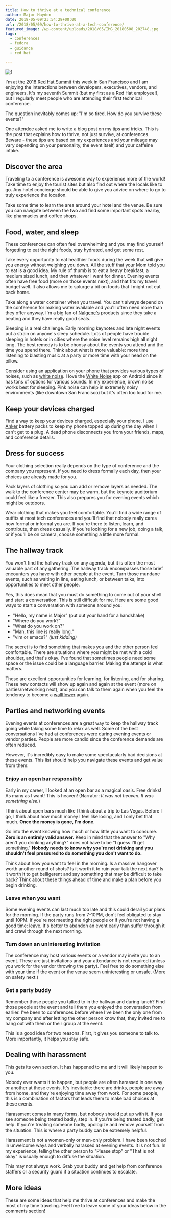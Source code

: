 ```yaml
---
title: How to thrive at a technical conference
author: Major Hayden
date: 2018-05-09T23:54:28+00:00
url: /2018/05/09/how-to-thrive-at-a-tech-conference/
featured_image: /wp-content/uploads/2018/05/IMG_20180508_202748.jpg
tags:
  - conferences
  - fedora
  - guidance
  - red hat

---
```

![1]

I'm at the [2018 Red Hat Summit][2] this week in San Francisco and I am enjoying the interactions between developers, executives, vendors, and engineers. It's my seventh Summit (but my first as a Red Hat employee!), but I regularly meet people who are attending their first technical conference.

The question inevitably comes up: "I'm so tired. How do you survive these events?"

One attendee asked me to write a blog post on my tips and tricks. This is the post that explains how to thrive, not just survive, at conferences. Beware - these tips are based on my experiences and your mileage may vary depending on your personality, the event itself, and your caffeine intake.

## Discover the area

Traveling to a conference is awesome way to experience more of the world! Take time to enjoy the tourist sites but also find out where the locals like to go. Any hotel concierge should be able to give you advice on where to go to truly experience the location.

Take some time to learn the area around your hotel and the venue. Be sure you can navigate between the two and find some important spots nearby, like pharmacies and coffee shops.

## Food, water, and sleep

These conferences can often feel overwhelming and you may find yourself forgetting to eat the right foods, stay hydrated, and get some rest.

Take every opportunity to eat healthier foods during the week that will give you energy without weighing you down. All the stuff that your Mom told you to eat is a good idea. My rule of thumb is to eat a heavy breakfast, a medium sized lunch, and then whatever I want for dinner. Evening events often have free food (more on those events next), and that fits my travel budget well. It also allows me to splurge a bit on foods that I might not eat back home.

Take along a water container when you travel. You can't always depend on the conference for making water available and you'll often need more than they offer anyway. I'm a big fan of [Nalgene's][3] products since they take a beating and they have really good seals.

Sleeping is a real challenge. Early morning keynotes and late night events put a strain on anyone's sleep schedule. Lots of people have trouble sleeping in hotels or in cities where the noise level remains high all night long. The best remedy is to be choosy about the events you attend and the time you spend there. Think about what is more valuable: more time listening to blasting music at a party or more time with your head on the pillow.

Consider using an application on your phone that provides various types of noises, such as [white noise][4]. I love the [White Noise][5] app on Android since it has tons of options for various sounds. In my experience, brown noise works best for sleeping. Pink noise can help in extremely noisy environments (like downtown San Francisco) but it's often too loud for me.

## Keep your devices charged

Find a way to keep your devices charged, especially your phone. I use [Anker][6] battery packs to keep my phone topped up during the day when I can't get to a plug. A dead phone disconnects you from your friends, maps, and conference details.

## Dress for success

Your clothing selection really depends on the type of conference and the company you represent. If you need to dress formally each day, then your choices are already made for you.

Pack layers of clothing so you can add or remove layers as needed. The walk to the conference center may be warm, but the keynote auditorium could feel like a freezer. This also prepares you for evening events which might be outdoors.

Wear clothing that makes you feel comfortable. You'll find a wide range of outfits at most tech conferences and you'll find that nobody really cares how formal or informal you are. If you're there to listen, learn, and contribute, then dress casually. If you're looking for a new job, doing a talk, or if you'll be on camera, choose something a little more formal.

## The hallway track

You won't find the hallway track on any agenda, but it is often the most valuable part of any gathering. The hallway track encompasses those brief encounters you have with other people at the event. Turn those mundane events, such as waiting in line, eating lunch, or between talks, into opportunities to meet other people.

Yes, this does mean that you must do something to come out of your shell and start a conversation. This is still difficult for me. Here are some good ways to start a conversation with someone around you:

  * "Hello, my name is Major" (put out your hand for a handshake)
  * "Where do you work?"
  * "What do you work on?"
  * "Man, this line is really long."
  * "vim or emacs?" _(just kidding)_

The secret is to find something that makes you and the other person feel comfortable. There are situations where you might be met with a cold shoulder, and that's okay. I've found that sometimes people need some space or the issue could be a language barrier. Making the attempt is what matters.

These are excellent opportunities for learning, for listening, and for sharing. These new contacts will show up again and again at the event (more on parties/networking next), and you can talk to them again when you feel the tendency to become a [wallflower][7] again.

## Parties and networking events

Evening events at conferences are a great way to keep the hallway track going while taking some time to relax as well. Some of the best conversations I've had at conferences were during evening events or vendor parties. People are more candid since the conference demands are often reduced.

However, it's incredibly easy to make some spectacularly bad decisions at these events. This list should help you navigate these events and get value from them:

### Enjoy an open bar responsibly

Early in my career, I looked at an open bar as a magical oasis. Free drinks! As many as I want! This is heaven! (Narrator: _It was not heaven. It was something else._)

I think about open bars much like I think about a trip to Las Vegas. Before I go, I think about how much money I feel like losing, and I only bet that much. **Once the money is gone, I'm done.**

Go into the event knowing how much or how little you want to consume. **Zero is an entirely valid answer.** Keep in mind that the answer to "Why aren't you drinking anything?" does not have to be "I guess I'll get something." **Nobody needs to know why you're not drinking and you shouldn't feel pressured to do something you don't want to do.**

Think about how you want to feel in the morning. Is a massive hangover worth another round of shots? Is it worth it to ruin your talk the next day? Is it worth it to get belligerent and say something that may be difficult to take back? Think about these things ahead of time and make a plan before you begin drinking.

### Leave when you want

Some evening events can last much too late and this could derail your plans for the morning. If the party runs from 7-10PM, don't feel obligated to stay until 10PM. If you're not meeting the right people or if you're not having a good time: leave. It's better to abandon an event early than suffer through it and crawl through the next morning.

### Turn down an uninteresting invitation

The conference may host various events or a vendor may invite you to an event. These are just invitations and your attendance is not required (unless you work for the vendor throwing the party). Feel free to do something else with your time if the event or the venue seem uninteresting or unsafe. (More on safety next.)

### Get a party buddy

Remember those people you talked to in the hallway and during lunch? Find those people at the event and tell them you enjoyed the conversation from earlier. I've been to conferences before where I've been the only one from my company and after letting the other person know that, they invited me to hang out with them or their group at the event.

This is a good idea for two reasons. First, it gives you someone to talk to. More importantly, it helps you stay safe.

## Dealing with harassment

This gets its own section. It has happened to me and it will likely happen to you.

Nobody ever wants it to happen, but people are often harassed in one way or another at these events. It's inevitable: there are drinks, people are away from home, and they're enjoying time away from work. For some people, this is a combination of factors that leads them to make bad choices at these events.

Harassment comes in many forms, but nobody should put up with it. If you see someone being treated badly, step in. If you're being treated badly, get help. If you're treating someone badly, apologize and remove yourself from the situation. This is where a party buddy can be extremely helpful.

Harassment is not a women-only or men-only problem. I have been touched in unwelcome ways and verbally harassed at evening events. It is not fun. In my experience, telling the other person to "Please stop" or "That is not okay" is usually enough to diffuse the situation.

This may not always work. Grab your buddy and get help from conference staffers or a security guard if a situation continues to escalate.

## More ideas

These are some ideas that help me thrive at conferences and make the most of my time traveling. Feel free to leave some of your ideas below in the comments section!

 [1]: /wp-content/uploads/2018/05/IMG_20180508_202748.jpg
 [2]: https://www.redhat.com/es/summit/2018
 [3]: https://www.nalgene.com/
 [4]: https://en.wikipedia.org/wiki/White_noise
 [5]: https://play.google.com/store/apps/details?id=com.tmsoft.whitenoise.full
 [6]: https://www.anker.com/
 [7]: https://en.wikipedia.org/wiki/Wallflower_(people)
